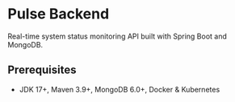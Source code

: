 # Pulse Backend

Real-time system status monitoring API built with Spring Boot and MongoDB.

## Prerequisites

- JDK 17+, Maven 3.9+, MongoDB 6.0+, Docker & Kubernetes
